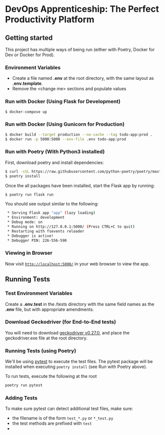 # DevOps Apprenticeship: The Perfect Productivity Platform

## Getting started

This project has multiple ways of being run (either with Poetry, Docker for Dev or Docker for Prod).

### Environment Variables
* Create a file named **.env** at the root directory, with the same layout as **.env.template**.
* Remove the \<change me> sections and populate values

### Run with Docker (Using Flask for Development)
```bash
$ docker-compose up
```
### Run with Docker (Using Gunicorn for Production)
```bash
$ docker build --target production --no-cache --tag todo-app:prod .
$ docker run -p 5000:5000 --env-file .env todo-app:prod
```
### Run with Poetry (With Python3 installed)
First, download poetry and install dependencies:
```bash
$ curl -sSL https://raw.githubusercontent.com/python-poetry/poetry/master/get-poetry.py | python -
$ poetry install
```

Once the all packages have been installed, start the Flask app by running:
```bash
$ poetry run flask run
```

You should see output similar to the following:
```bash
 * Serving Flask app "app" (lazy loading)
 * Environment: development
 * Debug mode: on
 * Running on http://127.0.0.1:5000/ (Press CTRL+C to quit)
 * Restarting with fsevents reloader
 * Debugger is active!
 * Debugger PIN: 226-556-590
```

### Viewing in Browser
Now visit [`http://localhost:5000/`](http://localhost:5000/) in your web browser to view the app.


## Running Tests

### Test Environment Variables
Create a **.env.test** in the /tests directory with the same field names as the **.env** file, but with appropriate amendments.

### Download Geckodriver (for End-to-End tests)
You will need to download [geckodriver v0.27.0](https://github.com/mozilla/geckodriver/releases/tag/v0.27.0), and place the geckodriver.exe file at the root directory.

### Running Tests (using Poetry)
We'll be using [pytest](https://pypi.org/project/pytest/) to execute the test files. The pytest package will be installed when executing `poetry install` (see Run with Poetry above).

To run tests, execute the following at the root
```bash
poetry run pytest
```

### Adding Tests

To make sure pytest can detect additional test files, make sure:
* the filename is of the form `test_*.py` or `*_test.py`
* the test methods are prefixed with `test`
* 